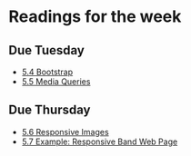 # Readings for the week
## Due Tuesday
* [5.4 Bootstrap](https://learn.zybooks.com/zybook/UNCOBACS200SanchezSpring2022/chapter/5/section/4)
* [5.5 Media Queries](https://learn.zybooks.com/zybook/UNCOBACS200SanchezSpring2022/chapter/5/section/5)
## Due Thursday
* [5.6 Responsive Images](https://learn.zybooks.com/zybook/UNCOBACS200SanchezSpring2022/chapter/5/section/6)
* [5.7 Example: Responsive Band Web Page](https://learn.zybooks.com/zybook/UNCOBACS200SanchezSpring2022/chapter/5/section/7)
